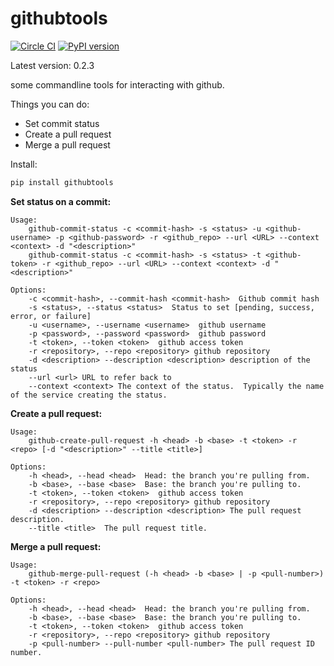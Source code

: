 # githubtools
[![Circle CI](https://circleci.com/gh/nricklin/githubtools/tree/master.svg?style=shield)](https://circleci.com/gh/nricklin/githubtools/tree/master) [![PyPI version](https://badge.fury.io/py/githubtools.svg)](https://badge.fury.io/py/githubtools)

Latest version: 0.2.3

some commandline tools for interacting with github.

Things you can do:
- Set commit status
- Create a pull request
- Merge a pull request

Install:
```bash
pip install githubtools
```

**Set status on a commit:**
```
Usage:
    github-commit-status -c <commit-hash> -s <status> -u <github-username> -p <github-password> -r <github_repo> --url <URL> --context <context> -d "<description>"
    github-commit-status -c <commit-hash> -s <status> -t <github-token> -r <github_repo> --url <URL> --context <context> -d "<description>"

Options:
    -c <commit-hash>, --commit-hash <commit-hash>  Github commit hash
    -s <status>, --status <status>  Status to set [pending, success, error, or failure]
    -u <username>, --username <username>  github username
    -p <password>, --password <password>  github password
    -t <token>, --token <token>  github access token
    -r <repository>, --repo <repository> github repository
    -d <description> --description <description> description of the status
    --url <url> URL to refer back to
    --context <context> The context of the status.  Typically the name of the service creating the status.
```

**Create a pull request:**
```
Usage:
    github-create-pull-request -h <head> -b <base> -t <token> -r <repo> [-d "<description>" --title <title>]

Options:
    -h <head>, --head <head>  Head: the branch you're pulling from.
    -b <base>, --base <base>  Base: the branch you're pulling to.
    -t <token>, --token <token>  github access token
    -r <repository>, --repo <repository> github repository
    -d <description> --description <description> The pull request description.
    --title <title>  The pull request title.
```

**Merge a pull request:**
```
Usage:
    github-merge-pull-request (-h <head> -b <base> | -p <pull-number>) -t <token> -r <repo>

Options:
    -h <head>, --head <head>  Head: the branch you're pulling from.
    -b <base>, --base <base>  Base: the branch you're pulling to.
    -t <token>, --token <token>  github access token
    -r <repository>, --repo <repository> github repository
    -p <pull-number> --pull-number <pull-number> The pull request ID number.
```
